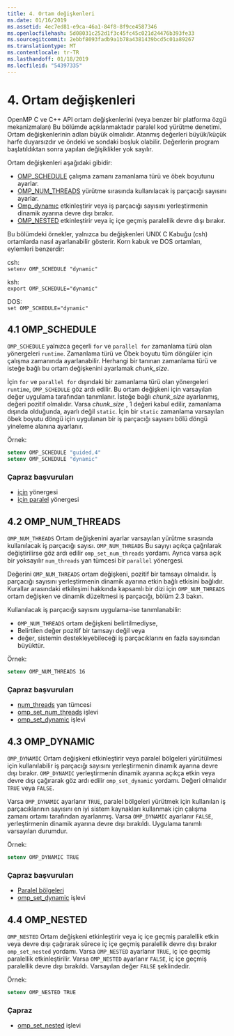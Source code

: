 ```yaml
---
title: 4. Ortam değişkenleri
ms.date: 01/16/2019
ms.assetid: 4ec7ed81-e9ca-46a1-84f8-8f9ce4587346
ms.openlocfilehash: 5d08031c252d1f3c45fc45c021d24476b393fe33
ms.sourcegitcommit: 2ebbf8093fadb9a1b78a4381439bcd5c01a89267
ms.translationtype: MT
ms.contentlocale: tr-TR
ms.lasthandoff: 01/18/2019
ms.locfileid: "54397335"
---
```

# <a name="4-environment-variables"></a>4. Ortam değişkenleri

OpenMP C ve C++ API ortam değişkenlerini (veya benzer bir platforma özgü mekanizmaları) Bu bölümde açıklanmaktadır paralel kod yürütme denetimi.  Ortam değişkenlerinin adları büyük olmalıdır. Atanmış değerleri büyük/küçük harfe duyarsızdır ve öndeki ve sondaki boşluk olabilir.  Değerlerin program başlatıldıktan sonra yapılan değişiklikler yok sayılır.

Ortam değişkenleri aşağıdaki gibidir:

- [OMP_SCHEDULE](#41-omp_schedule) çalışma zamanı zamanlama türü ve öbek boyutunu ayarlar.
- [OMP_NUM_THREADS](#42-omp_num_threads) yürütme sırasında kullanılacak iş parçacığı sayısını ayarlar.
- [Omp_dynamıc](#43-omp_dynamic) etkinleştirir veya iş parçacığı sayısını yerleştirmenin dinamik ayarına devre dışı bırakır.
- [OMP_NESTED](#44-omp_nested) etkinleştirir veya iç içe geçmiş paralellik devre dışı bırakır.

Bu bölümdeki örnekler, yalnızca bu değişkenleri UNIX C Kabuğu (csh) ortamlarda nasıl ayarlanabilir gösterir. Korn kabuk ve DOS ortamları, eylemleri benzerdir:

csh:  
`setenv OMP_SCHEDULE "dynamic"`

ksh:  
`export OMP_SCHEDULE="dynamic"`

DOS:  
`set OMP_SCHEDULE="dynamic"`

## <a name="41-ompschedule"></a>4.1 OMP_SCHEDULE

`OMP_SCHEDULE` yalnızca geçerli `for` ve `parallel for` zamanlama türü olan yönergeleri `runtime`. Zamanlama türü ve Öbek boyutu tüm döngüler için çalışma zamanında ayarlanabilir. Herhangi bir tanınan zamanlama türü ve isteğe bağlı bu ortam değişkenini ayarlamak *chunk_size*.

İçin `for` ve `parallel for` dışındaki bir zamanlama türü olan yönergeleri `runtime`, `OMP_SCHEDULE` göz ardı edilir. Bu ortam değişkeni için varsayılan değer uygulama tarafından tanımlanır. İsteğe bağlı *chunk_size* ayarlanmış, değeri pozitif olmalıdır. Varsa *chunk_size* , 1 değeri kabul edilir, zamanlama dışında olduğunda, ayarlı değil `static`. İçin bir `static` zamanlama varsayılan öbek boyutu döngü için uygulanan bir iş parçacığı sayısını bölü döngü yineleme alanına ayarlanır.

Örnek:

```csh
setenv OMP_SCHEDULE "guided,4"
setenv OMP_SCHEDULE "dynamic"
```

### <a name="cross-references"></a>Çapraz başvuruları

- [için](2-4-1-for-construct.md) yönergesi
- [için paralel](2-5-1-parallel-for-construct.md) yönergesi

## <a name="42-ompnumthreads"></a>4.2 OMP_NUM_THREADS

`OMP_NUM_THREADS` Ortam değişkenini ayarlar varsayılan yürütme sırasında kullanılacak iş parçacığı sayısı. `OMP_NUM_THREADS` Bu sayıyı açıkça çağrılarak değiştirilirse göz ardı edilir `omp_set_num_threads` yordamı. Ayrıca varsa açık bir yoksayılır `num_threads` yan tümcesi bir `parallel` yönergesi.

Değerini `OMP_NUM_THREADS` ortam değişkeni, pozitif bir tamsayı olmalıdır. İş parçacığı sayısını yerleştirmenin dinamik ayarına etkin bağlı etkisini bağlıdır. Kurallar arasındaki etkileşimi hakkında kapsamlı bir dizi için `OMP_NUM_THREADS` ortam değişken ve dinamik düzeltmesi iş parçacığı, bölüm 2.3 bakın.

Kullanılacak iş parçacığı sayısını uygulama-ise tanımlanabilir:

- `OMP_NUM_THREADS` ortam değişkeni belirtilmediyse,
- Belirtilen değer pozitif bir tamsayı değil veya
- değer, sistemin destekleyebileceği iş parçacıklarını en fazla sayısından büyüktür.

Örnek:

```csh
setenv OMP_NUM_THREADS 16
```

### <a name="cross-references"></a>Çapraz başvuruları

- [num_threads](2-3-parallel-construct.md) yan tümcesi
- [omp_set_num_threads](3-1-1-omp-set-num-threads-function.md) işlevi
- [omp_set_dynamic](3-1-7-omp-set-dynamic-function.md) işlevi

## <a name="43-ompdynamic"></a>4.3 OMP_DYNAMIC

`OMP_DYNAMIC` Ortam değişkeni etkinleştirir veya paralel bölgeleri yürütülmesi için kullanılabilir iş parçacığı sayısını yerleştirmenin dinamik ayarına devre dışı bırakır. `OMP_DYNAMIC` yerleştirmenin dinamik ayarına açıkça etkin veya devre dışı çağırarak göz ardı edilir `omp_set_dynamic` yordamı. Değeri olmalıdır `TRUE` veya `FALSE`.

Varsa `OMP_DYNAMIC` ayarlanır `TRUE`, paralel bölgeleri yürütmek için kullanılan iş parçacıklarının sayısını en iyi sistem kaynakları kullanmak için çalışma zamanı ortamı tarafından ayarlanmış.  Varsa `OMP_DYNAMIC` ayarlanır `FALSE`, yerleştirmenin dinamik ayarına devre dışı bırakıldı. Uygulama tanımlı varsayılan durumdur.

Örnek:

```csh
setenv OMP_DYNAMIC TRUE
```

### <a name="cross-references"></a>Çapraz başvuruları

- [Paralel bölgeleri](2-3-parallel-construct.md)
- [omp_set_dynamic](3-1-7-omp-set-dynamic-function.md) işlevi

## <a name="44-ompnested"></a>4.4 OMP_NESTED

`OMP_NESTED` Ortam değişkeni etkinleştirir veya iç içe geçmiş paralellik etkin veya devre dışı çağırarak sürece iç içe geçmiş paralellik devre dışı bırakır `omp_set_nested` yordamı. Varsa `OMP_NESTED` ayarlanır `TRUE`, iç içe geçmiş paralellik etkinleştirilir. Varsa `OMP_NESTED` ayarlanır `FALSE`, iç içe geçmiş paralellik devre dışı bırakıldı. Varsayılan değer `FALSE` şeklindedir.

Örnek:

```csh
setenv OMP_NESTED TRUE
```

### <a name="cross-reference"></a>Çapraz

- [omp_set_nested](3-1-9-omp-set-nested-function.md) işlevi
